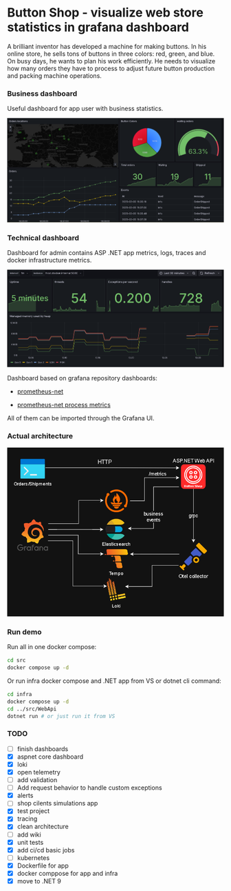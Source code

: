 # Button Shop - visualize web store statistics in grafana dashboard

A brilliant inventor has developed a machine for making buttons. In his online store, he sells tons of buttons in three colors: red, green, and blue. On busy days, he wants to plan his work efficiently. He needs to visualize how many orders they have to process to adjust future button production and packing machine operations.


### Business dashboard
Useful dashboard for app user with business statistics. 

![dashboard example](/doc/readme_assets/dashboard.png)

### Technical dashboard
Dashboard for admin contains ASP .NET app metrics, logs, traces and docker infrastructure metrics.

![alt text](/doc/readme_assets/tech-dashboard.png)

Dashboard based on grafana repository dashboards:

- [prometheus-net](https://grafana.com/grafana/dashboards/10427-prometheus-net/)

- [prometheus-net process metrics](https://grafana.com/grafana/dashboards/17039-prometheus-net-process-metrics/)

All of them can be imported through the Grafana UI.

### Actual architecture

![alt text](/doc/readme_assets/scheme2.png)

### Run demo

Run all in one docker compose:
```bash
cd src
docker compose up -d
```
Or run infra docker compose and .NET app from VS or dotnet cli command:
```bash
cd infra
docker compose up -d
cd ../src/WebApi
dotnet run # or just run it from VS
```

### TODO 

- [ ] finish dashboards
- [x] aspnet core dashboard
- [x] loki
- [x] open telemetry
- [ ] add validation
- [ ] Add request behavior to handle custom exceptions
- [x] alerts
- [ ] shop cilents simulations app
- [x] test project
- [x] tracing
- [x] clean architecture
- [ ] add wiki
- [x] unit tests
- [x] add ci/cd basic jobs
- [ ] kubernetes
- [x] Dockerfile for app
- [x] docker comppose for app and infra
- [x] move to .NET 9